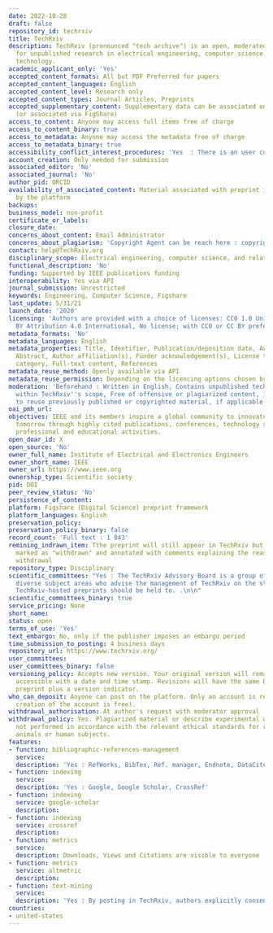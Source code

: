 ```yaml
---
date: 2022-10-28
draft: false
repository_id: techrxiv
title: TechRxiv
description: TechRxiv (pronounced "tech archive") is an open, moderated preprint server
  for unpublished research in electrical engineering, computer science, and related
  technology.
academic_applicant_only: 'Yes'
accepted_content_formats: All but PDF Preferred for papers
accepted_content_languages: English
accepted_content_level: Research only
accepted_content_types: Journal Articles, Preprints
accepted_supplementary_content: Supplementary data can be associated on the same page
  (or associated via FigShare)
access_to_content: Anyone may access full items free of charge
access_to_content_binary: true
access_to_metadata: Anyone may access the metadata free of charge
access_to_metadata_binary: true
accessibility_conflict_interest_procedures: 'Yes  : There is an user code of conduct'
account_creation: Only needed for submission
associated_editor: 'No'
associated_journal: 'No'
author_pid: ORCID
availability_of_associated_content: Material associated with preprint is hosted also
  by the platform
backups:
business_model: non-profit
certificate_or_labels:
closure_date:
concerns_about_content: Email Administrator
concerns_about_plagiarism: 'Copyright Agent can be reach here : copyrights@ieee.org'
contact: help@TechRxiv.org
disciplinary_scope: Electrical engineering, computer science, and related technology
functional_description: 'No'
funding: Supported by IEEE publications funding
interoperability: Yes via API
journal_submission: Unrestricted
keywords: Engineering, Computer Science, Figshare
last_update: 5/31/21
launch_date: '2020'
licensing: 'Authors are provided with a choice of licenses: CC0 1.0 Universal, CC
  BY Attribution 4.0 International, No license; with CC0 or CC BY preferred'
metadata_formats: 'No'
metadata_languages: English
metadata_properties: Title, Identifier, Publication/deposition date, Author name(s),
  Abstract, Author affiliation(s), Funder acknowledgement(s), License type(s), Subject
  category, Full-text content, References
metadata_reuse_method: Openly available via API
metadata_reuse_permission: Depending on the licencing options chosen by the author
moderation: 'Beforehand : Written in English, Contains unpublished technical content
  within TechRxiv''s scope, Free of offensive or plagiarized content, Includes permission
  to reuse previously published or copyrighted material, if applicable'
oai_pmh_url:
objectives: IEEE and its members inspire a global community to innovate for a better
  tomorrow through highly cited publications, conferences, technology standards, and
  professional and educational activities.
open_doar_id: X
open_source: 'No'
owner_full_name: Institute of Electrical and Electronics Engineers
owner_short_name: IEEE
owner_url: https://www.ieee.org
ownership_type: Scientific society
pid: DOI
peer_review_status: 'No'
persistence_of_content:
platform: Figshare (Digital Science) preprint framework
platform_languages: English
preservation_policy:
preservation_policy_binary: false
record_count: 'Full text : 1 043'
remining_indrawn_item: Tthe preprint will still appear in TechRxiv but it will be
  marked as "withdrawn" and annotated with comments explaining the reason for the
  withdrawal
repository_type: Disciplinary
scientific_committees: "Yes : The TechRxiv Advisory Board is a group of experts across
  diverse subject areas who advise the management of TechRxiv on the standards that
  TechRxiv-hosted preprints should be held to. .\n\n"
scientific_committees_binary: true
service_pricing: None
short_name:
status: open
terms_of_use: 'Yes'
text_embargo: No, only if the publisher imposes an embargo period
time_submission_to_posting: 4 business days
repository_url: https://www.techrxiv.org/
user_committees:
user_committees_binary: false
versioning_policy: Accepts new version. Your original version will remain publicly
  accessible with a date and time stamp. Revisions will have the same DOI as the original
  preprint plus a version indicator.
who_can_deposit: Anyone can post on the platform. Only an account is required ( The
  creation of the account is free).
withdrawal_authorisation: At author's request with moderator approval
withdrawal_policy: Yes. Plagiarized material or describe experimental work that is
  not performed in accordance with the relevant ethical standards for research using
  animals or human subjects.
features:
- function: bibliographic-references-management
  service:
  description: 'Yes : RefWorks, BibTex, Ref. manager, Endnote, DataCite, NLM, DC'
- function: indexing
  service:
  description: 'Yes : Google, Google Scholar, CrossRef'
- function: indexing
  service: google-scholar
  description:
- function: indexing
  service: crossref
  description:
- function: metrics
  service:
  description: Downloads, Views and Citations are visible to everyone
- function: metrics
  service: altmetric
  description:
- function: text-mining
  service:
  description: 'Yes : By posting in TechRxiv, authors explicitly consent to text mining'
countries:
- united-states
---
```




